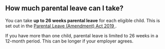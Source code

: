 ##  How much parental leave can I take?

You can take **up to 26 weeks parental leave** for each eligible child. This
is set out in the [ Parental Leave (Amendment) Act 2019
](http://www.irishstatutebook.ie/eli/2019/act/11/enacted/en/html) .

If you have more than one child, parental leave is limited to 26 weeks in a
12-month period. This can be longer if your employer agrees.
